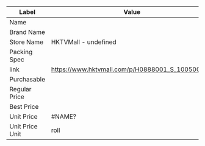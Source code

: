 | Label           | Value                                           |
| --------------- | ----------------------------------------------- |
| Name            |                                                 |
| Brand Name      |                                                 |
| Store Name      | HKTVMall - undefined                            |
| Packing Spec    |                                                 |
| link            | https://www.hktvmall.com/p/H0888001_S_10050058C |
| Purchasable     |                                                 |
| Regular Price   |                                                 |
| Best Price      |                                                 |
| Unit Price      | #NAME?                                          |
| Unit Price Unit | roll                                            |
